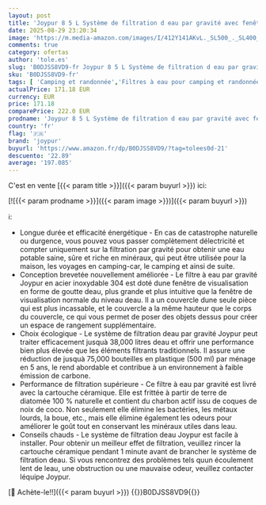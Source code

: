```yaml
---
layout: post
title: 'Joypur 8 5 L Système de filtration d eau par gravité avec fenêtre de visualisation en forme de goutte Filtre à eau par gravité avec certification EU 98/37/EC  NSF/ANSI 42&372  2 cartouches céramiques'
date: 2025-08-29 23:20:34
image: 'https://m.media-amazon.com/images/I/412Y141AKvL._SL500_._SL400_.jpg'
comments: true
category: ofertas
author: 'tole.es'
slug: 'B0DJSS8VD9-fr Joypur 8 5 L Système de filtration d eau par gravité avec...'
sku: 'B0DJSS8VD9-fr'
tags: [ 'Camping et randonnée','Filtres à eau pour camping et randonnée','Hydratation camping et randonnée','Sports et Loisirs','Vêtements et équipement de loisirs de plein air','joypur','🇫🇷', ]
actualPrice: 171.18 EUR
currency: EUR
price: 171.18
comparePrice: 222.0 EUR
prodname: 'Joypur 8 5 L Système de filtration d eau par gravité avec fenêtre de visualisation en forme de goutte Filtre à eau par gravité avec certification EU 98/37/EC  NSF/ANSI 42&372  2 cartouches céramiques'
country: 'fr'
flag: '🇫🇷'
brand: 'joypur'
buyurl: 'https://www.amazon.fr/dp/B0DJSS8VD9/?tag=tolees0d-21'
descuento: '22.89'
average: '197.085'
---
```


C'est en vente [{{< param title >}}]({{< param buyurl >}}) ici:

[![{{< param prodname >}}]({{< param image >}})]({{< param buyurl >}})

ℹ️:

- Longue durée et efficacité énergétique - En cas de catastrophe naturelle ou durgence, vous pouvez vous passer complètement délectricité et compter uniquement sur la filtration par gravité pour obtenir une eau potable saine, sûre et riche en minéraux, qui peut être utilisée pour la maison, les voyages en camping-car, le camping et ainsi de suite.
- Conception brevetée nouvellement améliorée - Le filtre à eau par gravité Joypur en acier inoxydable 304 est doté dune fenêtre de visualisation en forme de goutte deau, plus grande et plus intuitive que la fenêtre de visualisation normale du niveau deau. Il a un couvercle dune seule pièce qui est plus incassable, et le couvercle a la même hauteur que le corps du couvercle, ce qui vous permet de poser des objets dessus pour créer un espace de rangement supplémentaire.
- Choix écologique - Le système de filtration deau par gravité Joypur peut traiter efficacement jusquà 38,000 litres deau et offrir une performance bien plus élevée que les éléments filtrants traditionnels. Il assure une réduction de jusquà 75,000 bouteilles en plastique (500 ml) par ménage en 5 ans, le rend abordable et contribue à un environnement à faible émission de carbone.
- Performance de filtration supérieure - Ce filtre à eau par gravité est livré avec la cartouche céramique. Elle est frittée à partir de terre de diatomée 100 % naturelle et contient du charbon actif issu de coques de noix de coco. Non seulement elle élimine les bactéries, les métaux lourds, la boue, etc., mais elle élimine également les odeurs pour améliorer le goût tout en conservant les minéraux utiles dans leau.
- Conseils chauds - Le système de filtration deau Joypur est facile à installer. Pour obtenir un meilleur effet de filtration, veuillez rincer la cartouche céramique pendant 1 minute avant de brancher le système de filtration deau. Si vous rencontrez des problèmes tels quun écoulement lent de leau, une obstruction ou une mauvaise odeur, veuillez contacter léquipe Joypur.

[🛒 Achète-le!!]({{< param buyurl >}})
{{<world>}}B0DJSS8VD9{{</world>}}
